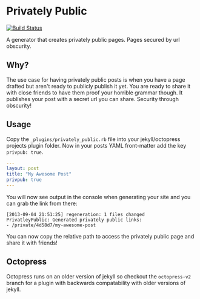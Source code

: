 # Privately Public
[![Build Status](https://travis-ci.org/brianp/jekyll-privately_public.png?branch=master)](https://travis-ci.org/brianp/jekyll-privately_public)

A generator that creates privately public pages. Pages secured by url obscurity.

## Why?
The use case for having privately public posts is when you have a page drafted
but aren't ready to publicly publish it yet. You are ready to share it with close
friends to have them proof your horrible grammar though. It publishes
your post with a secret url you can share. Security through obscurity!

## Usage
Copy the `_plugins/privately_public.rb` file into your jekyll/octopress projects plugin
folder. Now in your posts YAML front-matter add the key `privpub:
true`.

```yaml
---
layout: post
title: "My Awesome Post"
privpub: true
---
```

You will now see output in the console when generating your site and you
can grab the link from there:

```shell
[2013-09-04 21:51:25] regeneration: 1 files changed
PrivatleyPublic: Generated privately public links:
- /private/4d58d7/my-awesome-post
```

You can now copy the relative path to access the privately public page
and share it with friends!

## Octopress
Octopress runs on an older version of jekyll so checkout the
`octopress-v2` branch for a plugin with backwards compatability with
older versions of jekyll.
